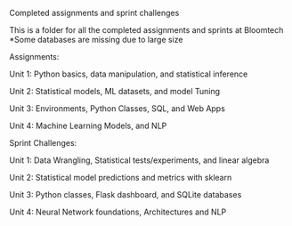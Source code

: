 
Completed assignments and sprint challenges

This is a folder for all the completed assignments and sprints at Bloomtech
*Some databases are missing due to large size

Assignments:

Unit 1: Python basics, data manipulation, and statistical inference
    
Unit 2: Statistical models, ML datasets, and model Tuning

Unit 3: Environments, Python Classes, SQL, and Web Apps

Unit 4: Machine Learning Models, and NLP

Sprint Challenges:

Unit 1: Data Wrangling, Statistical tests/experiments, and linear algebra

Unit 2: Statistical model predictions and metrics with sklearn

Unit 3: Python classes, Flask dashboard, and SQLite databases

Unit 4: Neural Network foundations, Architectures and NLP
